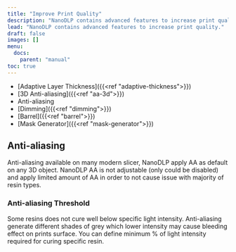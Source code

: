 ```yaml
---
title: "Improve Print Quality"
description: "NanoDLP contains advanced features to increase print quality."
lead: "NanoDLP contains advanced features to increase print quality."
draft: false
images: []
menu:
  docs:
    parent: "manual"
toc: true
---
```

* [Adaptive Layer Thickness]({{<ref "adaptive-thickness">}})
* [3D Anti-aliasing]({{<ref "aa-3d">}})
* Anti-aliasing
* [Dimming]({{<ref "dimming">}})
* [Barrel]({{<ref "barrel">}})
* [Mask Generator]({{<ref "mask-generator">}})

## Anti-aliasing

Anti-aliasing available on many modern slicer, NanoDLP apply AA as default on any 3D object. NanoDLP AA is not adjustable (only could be disabled) and apply limited amount of AA in order to not cause issue with majority of resin types.

### Anti-aliasing Threshold

Some resins does not cure well below specific light intensity. Anti-aliasing generate different shades of grey which lower intensity may cause bleeding effect on prints surface. You can define minimum % of light intensity required for curing specific resin.
